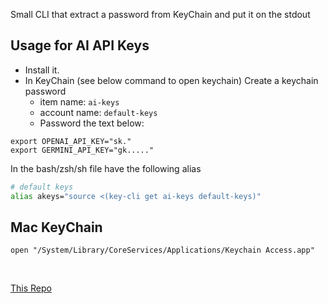 Small CLI that extract a password from KeyChain and put it on the stdout

## Usage for AI API Keys

- Install it. 
- In KeyChain (see below command to open keychain)
Create a keychain password
    - item name: `ai-keys` 
    - account name: `default-keys`
    - Password the text below:
```    
export OPENAI_API_KEY="sk."
export GERMINI_API_KEY="gk....."    
```

In the bash/zsh/sh file have the following alias
```sh
# default keys
alias akeys="source <(key-cli get ai-keys default-keys)"
```


## Mac KeyChain

```
open "/System/Library/CoreServices/Applications/Keychain Access.app"
```


<br />

[This Repo](https://github.com/jeremychone/rust-key-cli)